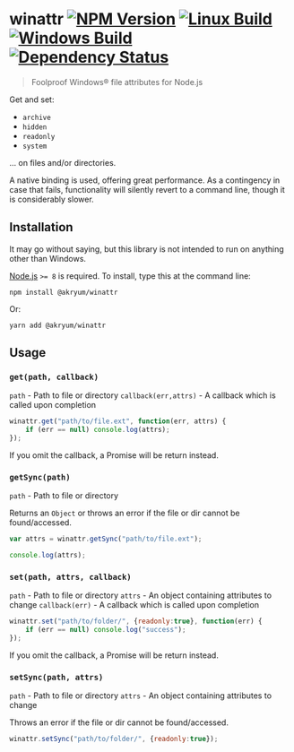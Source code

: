 # winattr [![NPM Version][npm-image]][npm-url] [![Linux Build][travis-image]][travis-url] [![Windows Build][appveyor-image]][appveyor-url] [![Dependency Status][david-image]][david-url]

> Foolproof Windows® file attributes for Node.js

Get and set:
* `archive`
* `hidden`
* `readonly`
* `system`

… on files and/or directories.

A native binding is used, offering great performance. As a contingency in case that fails, functionality will silently revert to a command line, though it is considerably slower.


## Installation

It may go without saying, but this library is not intended to run on anything other than Windows.

[Node.js](http://nodejs.org/) `>= 8` is required. To install, type this at the command line:

```
npm install @akryum/winattr
```

Or:

```
yarn add @akryum/winattr
```

## Usage

### `get(path, callback)`
`path` - Path to file or directory
`callback(err,attrs)` - A callback which is called upon completion
```js
winattr.get("path/to/file.ext", function(err, attrs) {
	if (err == null) console.log(attrs);
});
```

If you omit the callback, a Promise will be return instead.

### `getSync(path)`
`path` - Path to file or directory

Returns an `Object` or throws an error if the file or dir cannot be found/accessed.
```js
var attrs = winattr.getSync("path/to/file.ext");

console.log(attrs);
```

### `set(path, attrs, callback)`
`path` - Path to file or directory
`attrs` - An object containing attributes to change
`callback(err)` - A callback which is called upon completion
```js
winattr.set("path/to/folder/", {readonly:true}, function(err) {
	if (err == null) console.log("success");
});
```

If you omit the callback, a Promise will be return instead.

### `setSync(path, attrs)`
`path` - Path to file or directory
`attrs` - An object containing attributes to change

Throws an error if the file or dir cannot be found/accessed.
```js
winattr.setSync("path/to/folder/", {readonly:true});
```

[npm-image]: https://img.shields.io/npm/v/@akryum/winattr.svg
[npm-url]: https://npmjs.com/package/@akryum/winattr
[travis-image]: https://img.shields.io/travis/Akryum/winattr.svg?label=linux
[travis-url]: https://travis-ci.org/Akryum/winattr
[appveyor-image]: https://img.shields.io/appveyor/ci/Akryum/winattr.svg?label=windows
[appveyor-url]: https://ci.appveyor.com/project/Akryum/winattr
[david-image]: https://img.shields.io/david/Akryum/winattr.svg
[david-url]: https://david-dm.org/Akryum/winattr
